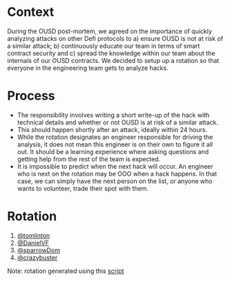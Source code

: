 
# Context
During the OUSD post-mortem, we agreed on the importance of quickly analyzing attacks on other Defi protocols to a) ensure OUSD is not at risk of a similar attack; b) continuously educate our team in terms of smart contract security and c) spread the knowledge within our team about the internals of our OUSD contracts.
We decided to setup up a rotation so that everyone in the engineering team gets to analyze hacks.

# Process
 - The responsibility involves writing a short write-up of the hack with technical details and whether or not OUSD is at risk of a similar attack.
 - This should happen shortly after an attack, ideally within 24 hours.
 - While the rotation designates an engineer responsible for driving the analysis, it does not mean this engineer is on their own to figure it all out. It should be a learning experience where asking questions and getting help from the rest of the team is expected.
 - It is impossible to predict when the next hack will occur. An engineer who is next on the rotation may be OOO when a hack happens. In that case, we can simply have the next person on the list, or anyone who wants to volunteer, trade their spot with them.

# Rotation
  1. [@tomlinton](https://github.com/tomlinton)
  1. [@DanielVF](https://github.com/DanielVF)
  1. [@sparrowDom](https://github.com/sparrowDom)
  1. [@crazybuster](https://github.com/crazybuster)

Note: rotation generated using this [script](https://gist.github.com/franckc/052f5a802f294683453e2578867ad90b)
